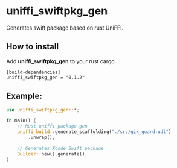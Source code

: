 # uniffi_swiftpkg_gen

Generates swift package based on rust UniFFI.

## How to install

Add **uniffi_swiftpkg_gen** to your rust cargo.

```cargo
[build-dependencies]
uniffi_swiftpkg_gen = "0.1.2"
```

## Example:
```rust
use uniffi_swiftpkg_gen::*;

fn main() {
    // Rust uniffi package gen
    uniffi_build::generate_scaffolding("./src/gix_guard.udl")
        .unwrap();

    // Generates Xcode Swift package
    Builder::new().generate();
}
```